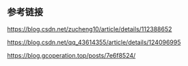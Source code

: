 ## 参考链接

https://blog.csdn.net/zucheng10/article/details/112388652

https://blog.csdn.net/qq_43614355/article/details/124096995

https://blog.gcoperation.top/posts/7e6f8524/